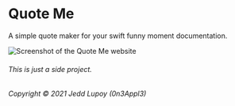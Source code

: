 # Quote Me
A simple quote maker for your swift funny moment documentation.

![Screenshot of the Quote Me website](https://imgur.com/HeFAfwi.png)


###### This is just a side project.
###### Copyright © 2021 Jedd Lupoy (0n3Appl3)

